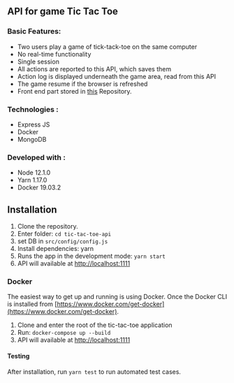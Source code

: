 ## API for game Tic Tac Toe

### Basic Features:
* Two users play a game of tick-tack-toe on the same computer
* No real-time functionality
* Single session
* All actions are reported to this API, which saves them
* Action log is displayed underneath the game area, read from this API
* The game resume if the browser is refreshed
* Front end part stored in [this](https://github.com/sabHIML/tic-tac-toe-react) Repository.  
 

### Technologies :
* Express JS
* Docker
* MongoDB

### Developed with :
* Node 12.1.0
* Yarn 1.17.0
* Docker 19.03.2

## Installation

1. Clone the repository.
2. Enter folder: `cd tic-tac-toe-api`
3. set DB in `src/config/config.js`
4. Install dependencies: yarn
5. Runs the app in the development mode: `yarn start`
6. API will available at [http://localhost:1111](http://localhost:1111) 


### Docker

The easiest way to get up and running is using Docker. Once the Docker CLI is installed from [https://www.docker.com/get-docker](https://www.docker.com/get-docker).

1. Clone and enter the root of the tic-tac-toe application
2. Run: `docker-compose up --build`
3. API will available at [http://localhost:1111](http://localhost:1111) 

#### Testing
After installation, run `yarn test` to run automated test cases.
